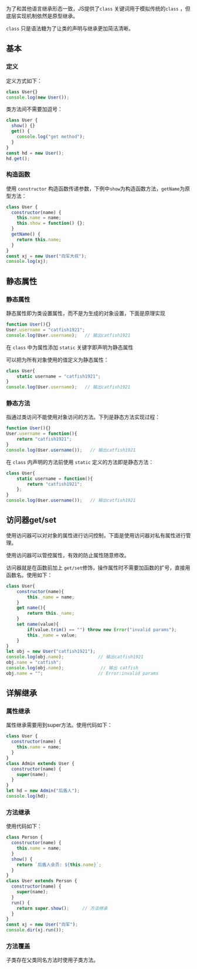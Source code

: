 为了和其他语言继承形态一致，JS提供了`class` 关键词用于模拟传统的`class` ，但底层实现机制依然是原型继承。

`class` 只是语法糖为了让类的声明与继承更加简洁清晰。

## 基本

### 定义

定义方式如下：

```js
class User{}
console.log(new User());
```

类方法间不需要加逗号：

```js
class User {
  show() {}
  get() {
    console.log("get method");
  }
}
const hd = new User();
hd.get();
```

### 构造函数

使用 `constructor` 构造函数传递参数，下例中`show`为构造函数方法，`getName`为原型方法：

```js
class User {
  constructor(name) {
    this.name = name;
    this.show = function() {};
  }
  getName() {
    return this.name;
  }
}
const xj = new User("向军大叔");
console.log(xj);
```

## 静态属性

### 静态属性

静态属性即为类设置属性，而不是为生成的对象设置，下面是原理实现

```js
function User(){}
User.username = "catfish1921";
console.log(User.username);   // 输出catfish1921
```

在 `class` 中为属性添加 `static` 关键字即声明为静态属性

可以把为所有对象使用的值定义为静态属性：

```js
class User{
    static username = "catfish1921";
}
console.log(User.username);   // 输出catfish1921
```

### 静态方法

指通过类访问不能使用对象访问的方法。下列是静态方法实现过程：

```js
function User(){}
User.username = function(){
    return "catfish1921";
}
console.log(User.username());   // 输出catfish1921
```

在 `class` 内声明的方法前使用 `static` 定义的方法即是静态方法：

```js
class User{
    static username = function(){
        return "catfish1921";
    };
}
console.log(User.username());   // 输出catfish1921
```

## 访问器get/set

使用访问器可以对对象的属性进行访问控制，下面是使用访问器对私有属性进行管理。

使用访问器可以管控属性，有效的防止属性随意修改。

访问器就是在函数前加上 `get/set`修饰，操作属性时不需要加函数的扩号，直接用函数名。使用如下：

```js
class User{
    constructor(name){
        this._name = name;
    }
    get name(){
        return this._name;
    }
    set name(value){
        if(value.trim() == "") throw new Error("invalid params");
        this._name = value;
    }
}
let obj = new User("catfish1921");
console.log(obj.name);             // 输出catfish1921
obj.name = "catfish";
console.log(obj.name);              // 输出 catfish
obj.name = "";                     // Error:invalid params
```

## 详解继承

### 属性继承

属性继承需要用到super方法。使用代码如下：

```js
class User {
  constructor(name) {
    this.name = name;
  }
}
class Admin extends User {
  constructor(name) {
    super(name);
  }
}
let hd = new Admin("后盾人");
console.log(hd);
```

### 方法继承

使用代码如下：

```js
class Person {
  constructor(name) {
    this.name = name;
  }
  show() {
    return `后盾人会员: ${this.name}`;
  }
}
class User extends Person {
  constructor(name) {
    super(name);
  }
  run() {
    return super.show();     // 方法继承
  }
}
const xj = new User("向军");
console.dir(xj.run());
```

### 方法覆盖

子类存在父类同名方法时使用子类方法。

